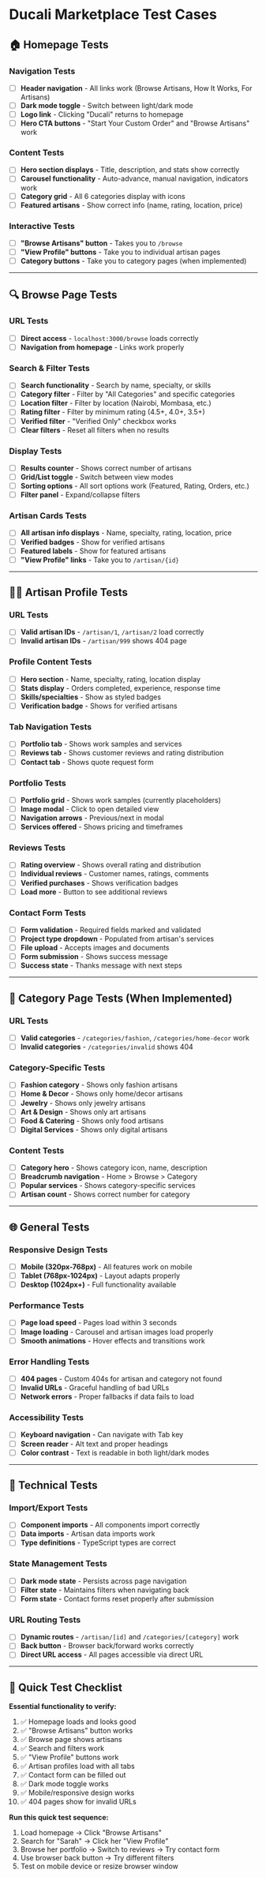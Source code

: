 # Ducali Marketplace Test Cases

## 🏠 Homepage Tests

### Navigation Tests
- [ ] **Header navigation** - All links work (Browse Artisans, How It Works, For Artisans)
- [ ] **Dark mode toggle** - Switch between light/dark mode
- [ ] **Logo link** - Clicking "Ducali" returns to homepage
- [ ] **Hero CTA buttons** - "Start Your Custom Order" and "Browse Artisans" work

### Content Tests
- [ ] **Hero section displays** - Title, description, and stats show correctly
- [ ] **Carousel functionality** - Auto-advance, manual navigation, indicators work
- [ ] **Category grid** - All 6 categories display with icons
- [ ] **Featured artisans** - Show correct info (name, rating, location, price)

### Interactive Tests
- [ ] **"Browse Artisans" button** - Takes you to `/browse`
- [ ] **"View Profile" buttons** - Take you to individual artisan pages
- [ ] **Category buttons** - Take you to category pages (when implemented)

---

## 🔍 Browse Page Tests

### URL Tests
- [ ] **Direct access** - `localhost:3000/browse` loads correctly
- [ ] **Navigation from homepage** - Links work properly

### Search & Filter Tests
- [ ] **Search functionality** - Search by name, specialty, or skills
- [ ] **Category filter** - Filter by "All Categories" and specific categories
- [ ] **Location filter** - Filter by location (Nairobi, Mombasa, etc.)
- [ ] **Rating filter** - Filter by minimum rating (4.5+, 4.0+, 3.5+)
- [ ] **Verified filter** - "Verified Only" checkbox works
- [ ] **Clear filters** - Reset all filters when no results

### Display Tests
- [ ] **Results counter** - Shows correct number of artisans
- [ ] **Grid/List toggle** - Switch between view modes
- [ ] **Sorting options** - All sort options work (Featured, Rating, Orders, etc.)
- [ ] **Filter panel** - Expand/collapse filters

### Artisan Cards Tests
- [ ] **All artisan info displays** - Name, specialty, rating, location, price
- [ ] **Verified badges** - Show for verified artisans
- [ ] **Featured labels** - Show for featured artisans
- [ ] **"View Profile" links** - Take you to `/artisan/{id}`

---

## 👨‍🎨 Artisan Profile Tests

### URL Tests
- [ ] **Valid artisan IDs** - `/artisan/1`, `/artisan/2` load correctly
- [ ] **Invalid artisan IDs** - `/artisan/999` shows 404 page

### Profile Content Tests
- [ ] **Hero section** - Name, specialty, rating, location display
- [ ] **Stats display** - Orders completed, experience, response time
- [ ] **Skills/specialties** - Show as styled badges
- [ ] **Verification badge** - Shows for verified artisans

### Tab Navigation Tests
- [ ] **Portfolio tab** - Shows work samples and services
- [ ] **Reviews tab** - Shows customer reviews and rating distribution
- [ ] **Contact tab** - Shows quote request form

### Portfolio Tests
- [ ] **Portfolio grid** - Shows work samples (currently placeholders)
- [ ] **Image modal** - Click to open detailed view
- [ ] **Navigation arrows** - Previous/next in modal
- [ ] **Services offered** - Shows pricing and timeframes

### Reviews Tests
- [ ] **Rating overview** - Shows overall rating and distribution
- [ ] **Individual reviews** - Customer names, ratings, comments
- [ ] **Verified purchases** - Shows verification badges
- [ ] **Load more** - Button to see additional reviews

### Contact Form Tests
- [ ] **Form validation** - Required fields marked and validated
- [ ] **Project type dropdown** - Populated from artisan's services
- [ ] **File upload** - Accepts images and documents
- [ ] **Form submission** - Shows success message
- [ ] **Success state** - Thanks message with next steps

---

## 📂 Category Page Tests (When Implemented)

### URL Tests
- [ ] **Valid categories** - `/categories/fashion`, `/categories/home-decor` work
- [ ] **Invalid categories** - `/categories/invalid` shows 404

### Category-Specific Tests
- [ ] **Fashion category** - Shows only fashion artisans
- [ ] **Home & Decor** - Shows only home/decor artisans
- [ ] **Jewelry** - Shows only jewelry artisans
- [ ] **Art & Design** - Shows only art artisans
- [ ] **Food & Catering** - Shows only food artisans
- [ ] **Digital Services** - Shows only digital artisans

### Content Tests
- [ ] **Category hero** - Shows category icon, name, description
- [ ] **Breadcrumb navigation** - Home > Browse > Category
- [ ] **Popular services** - Shows category-specific services
- [ ] **Artisan count** - Shows correct number for category

---

## 🌐 General Tests

### Responsive Design Tests
- [ ] **Mobile (320px-768px)** - All features work on mobile
- [ ] **Tablet (768px-1024px)** - Layout adapts properly
- [ ] **Desktop (1024px+)** - Full functionality available

### Performance Tests
- [ ] **Page load speed** - Pages load within 3 seconds
- [ ] **Image loading** - Carousel and artisan images load properly
- [ ] **Smooth animations** - Hover effects and transitions work

### Error Handling Tests
- [ ] **404 pages** - Custom 404s for artisan and category not found
- [ ] **Invalid URLs** - Graceful handling of bad URLs
- [ ] **Network errors** - Proper fallbacks if data fails to load

### Accessibility Tests
- [ ] **Keyboard navigation** - Can navigate with Tab key
- [ ] **Screen reader** - Alt text and proper headings
- [ ] **Color contrast** - Text is readable in both light/dark modes

---

## 🔧 Technical Tests

### Import/Export Tests
- [ ] **Component imports** - All components import correctly
- [ ] **Data imports** - Artisan data imports work
- [ ] **Type definitions** - TypeScript types are correct

### State Management Tests
- [ ] **Dark mode state** - Persists across page navigation
- [ ] **Filter state** - Maintains filters when navigating back
- [ ] **Form state** - Contact forms reset properly after submission

### URL Routing Tests
- [ ] **Dynamic routes** - `/artisan/[id]` and `/categories/[category]` work
- [ ] **Back button** - Browser back/forward works correctly
- [ ] **Direct URL access** - All pages accessible via direct URL

---

## 🚀 Quick Test Checklist

**Essential functionality to verify:**

1. ✅ Homepage loads and looks good
2. ✅ "Browse Artisans" button works
3. ✅ Browse page shows artisans
4. ✅ Search and filters work
5. ✅ "View Profile" buttons work
6. ✅ Artisan profiles load with all tabs
7. ✅ Contact form can be filled out
8. ✅ Dark mode toggle works
9. ✅ Mobile/responsive design works
10. ✅ 404 pages show for invalid URLs

**Run this quick test sequence:**
1. Load homepage → Click "Browse Artisans"
2. Search for "Sarah" → Click her "View Profile"
3. Browse her portfolio → Switch to reviews → Try contact form
4. Use browser back button → Try different filters
5. Test on mobile device or resize browser window